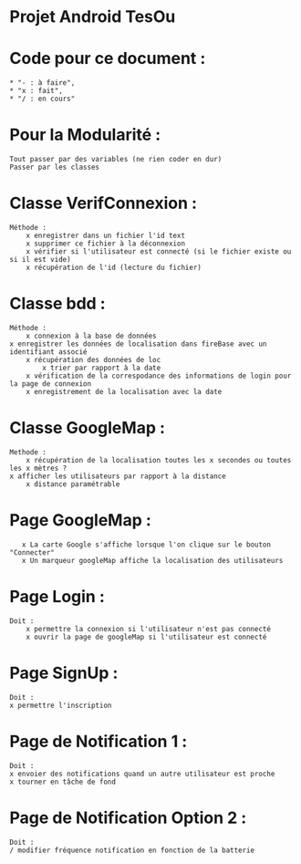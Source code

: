 # Projet Android TesOu

# Code pour ce document :
    * "- : à faire", 
    * "x : fait", 
    * "/ : en cours"


# Pour la Modularité :
    Tout passer par des variables (ne rien coder en dur)
    Passer par les classes


# Classe VerifConnexion : 
    Méthode : 
        x enregistrer dans un fichier l'id text
        x supprimer ce fichier à la déconnexion
        x vérifier si l'utilisateur est connecté (si le fichier existe ou si il est vide)
        x récupération de l'id (lecture du fichier)


# Classe bdd : 
    Méthode : 
        x connexion à la base de données
	x enregistrer les données de localisation dans fireBase avec un identifiant associé
        x récupération des données de loc
            x trier par rapport à la date
        x vérification de la correspodance des informations de login pour la page de connexion
        x enregistrement de la localisation avec la date


# Classe GoogleMap : 
    Methode : 
        x récupération de la localisation toutes les x secondes ou toutes les x mètres ?
	x afficher les utilisateurs par rapport à la distance
		x distance paramétrable


# Page GoogleMap : 
       x La carte Google s'affiche lorsque l'on clique sur le bouton "Connecter"
       x Un marqueur googleMap affiche la localisation des utilisateurs


# Page Login : 
    Doit : 
        x permettre la connexion si l'utilisateur n'est pas connecté
        x ouvrir la page de googleMap si l'utilisateur est connecté


# Page SignUp :
    Doit :
	x permettre l'inscription
	

# Page de Notification 1 :
    Doit :
	x envoier des notifications quand un autre utilisateur est proche
	x tourner en tâche de fond
	
# Page de Notification Option 2 :
    Doit :
	/ modifier fréquence notification en fonction de la batterie
	

